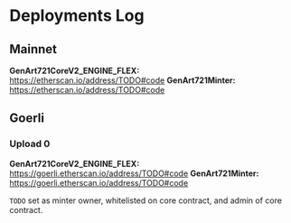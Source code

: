 # Deployments Log

## Mainnet

**GenArt721CoreV2_ENGINE_FLEX:** https://etherscan.io/address/TODO#code
**GenArt721Minter:** https://etherscan.io/address/TODO#code

## Goerli

### Upload 0

**GenArt721CoreV2_ENGINE_FLEX:** https://goerli.etherscan.io/address/TODO#code
**GenArt721Minter:** https://goerli.etherscan.io/address/TODO#code

`TODO` set as minter owner, whitelisted on core contract, and admin of core contract.
